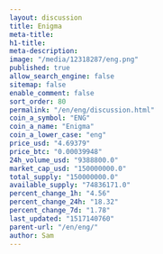 ```yaml
---
layout: discussion
title: Enigma
meta-title: 
h1-title: 
meta-description: 
image: "/media/12318287/eng.png"
published: true
allow_search_engine: false
sitemap: false
enable_comment: false
sort_order: 80
permalink: "/en/eng/discussion.html"
coin_a_symbol: "ENG"
coin_a_name: "Enigma"
coin_a_lower_case: "eng"
price_usd: "4.69379"
price_btc: "0.00039948"
24h_volume_usd: "9388800.0"
market_cap_usd: "150000000.0"
total_supply: "150000000.0"
available_supply: "74836171.0"
percent_change_1h: "4.56"
percent_change_24h: "18.32"
percent_change_7d: "1.78"
last_updated: "1517140760"
parent-url: "/en/eng/"
author: Sam
---
```



